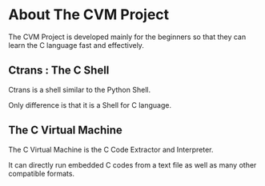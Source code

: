# About The CVM Project
The CVM Project is developed mainly for the beginners so that they can learn the C language fast and effectively.

## Ctrans : The C Shell
Ctrans is a shell similar to the Python Shell.

Only difference is that it is a Shell for C language.

## The C Virtual Machine
The C Virtual Machine is the C Code Extractor and Interpreter.

It can directly run embedded C codes from a text file as well as many other compatible formats.


